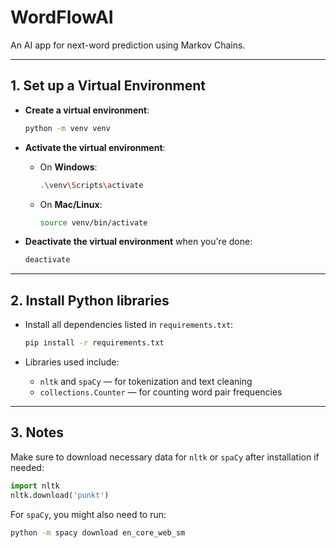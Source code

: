 # WordFlowAI

An AI app for next-word prediction using Markov Chains.

---

## 1. Set up a Virtual Environment

* **Create a virtual environment**:

  ```bash
  python -m venv venv
  ```

* **Activate the virtual environment**:

  * On **Windows**:

    ```bash
    .\venv\Scripts\activate
    ```
  * On **Mac/Linux**:

    ```bash
    source venv/bin/activate
    ```

* **Deactivate the virtual environment** when you're done:

  ```bash
  deactivate
  ```

---

## 2. Install Python libraries

* Install all dependencies listed in `requirements.txt`:

  ```bash
  pip install -r requirements.txt
  ```

* Libraries used include:

  * `nltk` and `spaCy` — for tokenization and text cleaning
  * `collections.Counter` — for counting word pair frequencies

---

## 3. Notes

Make sure to download necessary data for `nltk` or `spaCy` after installation if needed:

```python
import nltk
nltk.download('punkt')
```

For `spaCy`, you might also need to run:

```bash
python -m spacy download en_core_web_sm
```
